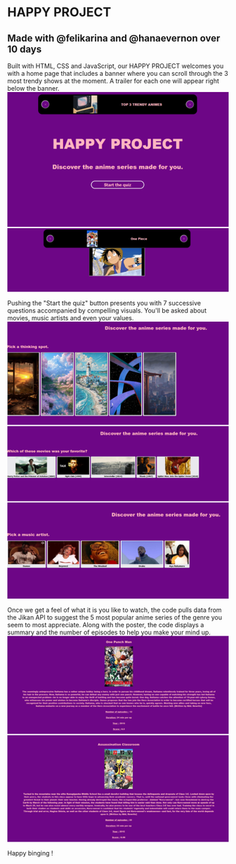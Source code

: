 # HAPPY PROJECT
## Made with @felikarina and @hanaevernon over 10 days

Built with HTML, CSS and JavaScript, our HAPPY PROJECT welcomes you with a home page that includes a banner where you can scroll through the 3 most trendy shows at the moment.
A trailer for each one will appear right below the banner.
![home page](/readme-images/README1.png)
![home page](/readme-images/README7.png)


Pushing the "Start the quiz" button presents you with 7 successive questions accompanied by compelling visuals. You'll be asked about movies, music artists and even your values.
![home page](/readme-images/README2.png)
![home page](/readme-images/README3.png)
![home page](/readme-images/README4.png)

Once we get a feel of what it is you like to watch, the code pulls data from the Jikan API to suggest the 5 most popular anime series of the genre you seem to most appreciate.
Along with the poster, the code displays a summary and the number of episodes to help you make your mind up.
![home page](/readme-images/README5.png)
![home page](/readme-images/README6.png)

Happy binging !
